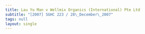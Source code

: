 ```yaml
---
title: Lau Yu Man v Wellmix Organics (International) Pte Ltd
subtitle: "[2007] SGHC 223 / 28\_December\_2007"
tags: null
layout: single
---
```



